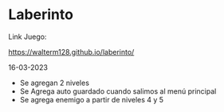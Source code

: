 # Laberinto

Link Juego:

https://walterm128.github.io/laberinto/

16-03-2023
  * Se agregan 2 niveles
  * Se Agrega auto guardado cuando salimos al menú principal
  * Se agrega enemigo a partir de niveles 4 y 5
